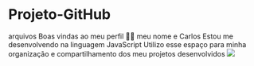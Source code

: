 # Projeto-GitHub
arquivos
Boas vindas ao meu perfil 💙💙
meu nome e Carlos
Estou me desenvolvendo na linguagem JavaScript
Utilizo esse espaço para minha organização e compartilhamento dos meu projetos desenvolvidos
![](https://br.pinterest.com/pin/664843963727714011/)
